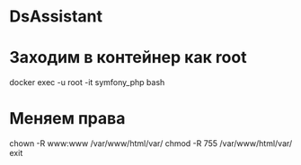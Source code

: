 # DsAssistant
# Заходим в контейнер как root
docker exec -u root -it symfony_php bash

# Меняем права
chown -R www:www /var/www/html/var/
chmod -R 755 /var/www/html/var/
exit